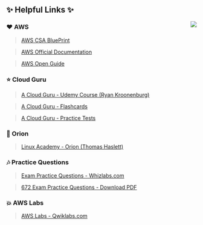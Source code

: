 ## :sparkles: Helpful Links :sparkles:

<img align="right"  src="https://github.com/Girish400/AWS/blob/master/AWS%20Logo.png">


### :heart: AWS   

>[AWS CSA BluePrint](http://awstrainingandcertification.s3.amazonaws.com/production/AWS_certified_solutions_architect_associate_blueprint.pdf)

>[AWS Official Documentation](https://aws.amazon.com/documentation/)

>[AWS Open Guide](https://github.com/open-guides/og-aws)


  
  
  
### :star: Cloud Guru   

>[A Cloud Guru - Udemy Course (Ryan Kroonenburg)](https://www.udemy.com/aws-certified-solutions-architect-associate/learn/v4/content)

>[A Cloud Guru - Flashcards](https://www.brainscape.com/packs/a-cloud-guru-aws-solutions-architect-associate-exam-8796087)

>[A Cloud Guru - Practice Tests](https://www.udemy.com/aws-certified-solutions-architect-associate-practice-tests/learn/v4/content)


  
  
  
### :star2: Orion  

>[Linux Academy - Orion (Thomas Haslett) ](http://bit.ly/2nB2gRi)


  
  
  
### :notes: Practice Questions  

>[Exam Practice Questions - Whizlabs.com](https://www.whizlabs.com/)

>[672 Exam Practice Questions - Download PDF](https://github.com/Girish400/AWS/blob/master/AWS/AWS%20MD%20files/hello.pdf)


  
  
  
### :collision:  AWS Labs  

>[AWS Labs - Qwiklabs.com](https://qwiklabs.com/catalog?cloud=AWS)




